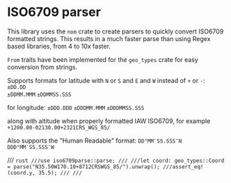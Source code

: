 # ISO6709 parser

This library uses the `nom` crate to create parsers to quickly convert ISO6709 formatted strings.  This results in a much faster parse than using Regex based libraries, from 4 to 10x faster.

`From` traits have been implemented for the `geo_types` crate for easy conversion from strings.

Supports formats for latitude with `N` or `S` and `E` and `W` instead of `+` or `-`:  
`±DD.DD`  
`±DDMM.MMM`
`±DDMMSS.SSS`

for longitude:
`±DDD.DDD`
`±DDDMM.MMM`
`±DDDMMSS.SSS`

along with altitude when properly formatted IAW ISO6709, for example `+1200.00-02130.00+2321CRS_WGS_85/`

Also supports the "Human Readable" format:
`DD°MM′SS.SSS″N DDD°MM′SS.SSS″W`  


/// ```rust
///use iso6709parse::parse;
///
///let coord: geo_types::Coord = parse("N35.50W170.10+8712CRSWGS_85/").unwrap();
///assert_eq!(coord.y, 35.5);
///
///```

